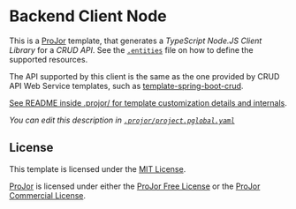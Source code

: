 # Backend Client Node

This is a [ProJor](https://projor.io) template, that generates a _TypeScript Node.JS Client Library_ for a _CRUD API_. See the [`.entities`](.projor/.entities) file on how to define the supported resources.

The API supported by this client is the same as the one provided by CRUD API Web Service templates, such as [template-spring-boot-crud](https://github.com/SIOCODE-Open/template-spring-boot-crud).

[See README inside .projor/ for template customization details and internals](.projor/README.md).

_You can edit this description in [`.projor/project.pglobal.yaml`](.projor/project.pglobal.yaml)_

## License

This template is licensed under the [MIT License](LICENSE.md).

[ProJor](https://projor.io) is licensed under either the [ProJor Free License](https://license.projor.io) or the [ProJor Commercial License](https://license.projor.io).